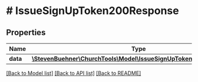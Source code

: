 # # IssueSignUpToken200Response

## Properties

Name | Type | Description | Notes
------------ | ------------- | ------------- | -------------
**data** | [**\StevenBuehner\ChurchTools\Model\IssueSignUpToken200ResponseData**](IssueSignUpToken200ResponseData.md) |  | [optional]

[[Back to Model list]](../../README.md#models) [[Back to API list]](../../README.md#endpoints) [[Back to README]](../../README.md)
